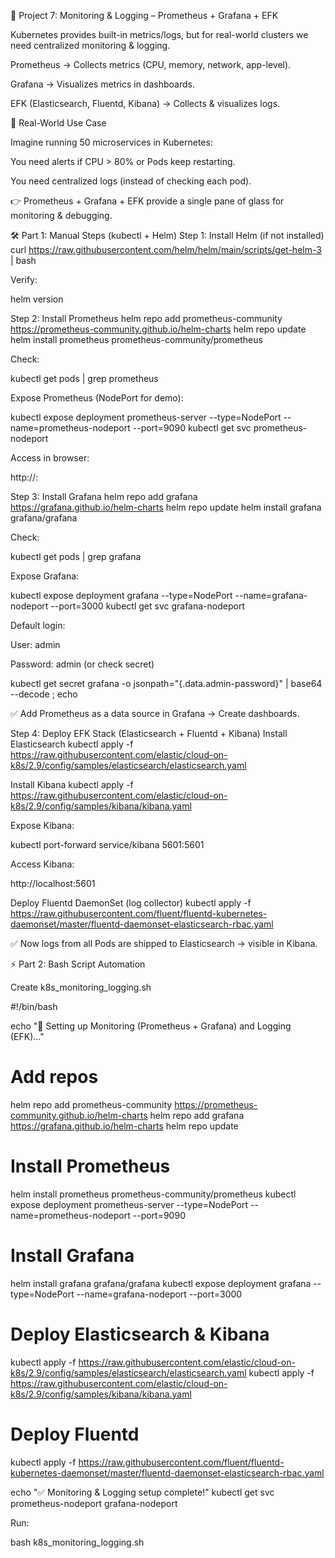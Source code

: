📘 Project 7: Monitoring & Logging – Prometheus + Grafana + EFK

Kubernetes provides built-in metrics/logs, but for real-world clusters we need centralized monitoring & logging.

Prometheus → Collects metrics (CPU, memory, network, app-level).

Grafana → Visualizes metrics in dashboards.

EFK (Elasticsearch, Fluentd, Kibana) → Collects & visualizes logs.

🔹 Real-World Use Case

Imagine running 50 microservices in Kubernetes:

You need alerts if CPU > 80% or Pods keep restarting.

You need centralized logs (instead of checking each pod).

👉 Prometheus + Grafana + EFK provide a single pane of glass for monitoring & debugging.

🛠️ Part 1: Manual Steps (kubectl + Helm)
Step 1: Install Helm (if not installed)
curl https://raw.githubusercontent.com/helm/helm/main/scripts/get-helm-3 | bash


Verify:

helm version

Step 2: Install Prometheus
helm repo add prometheus-community https://prometheus-community.github.io/helm-charts
helm repo update
helm install prometheus prometheus-community/prometheus


Check:

kubectl get pods | grep prometheus


Expose Prometheus (NodePort for demo):

kubectl expose deployment prometheus-server --type=NodePort --name=prometheus-nodeport --port=9090
kubectl get svc prometheus-nodeport


Access in browser:

http://<NodeIP>:<NodePort>

Step 3: Install Grafana
helm repo add grafana https://grafana.github.io/helm-charts
helm repo update
helm install grafana grafana/grafana


Check:

kubectl get pods | grep grafana


Expose Grafana:

kubectl expose deployment grafana --type=NodePort --name=grafana-nodeport --port=3000
kubectl get svc grafana-nodeport


Default login:

User: admin

Password: admin (or check secret)

kubectl get secret grafana -o jsonpath="{.data.admin-password}" | base64 --decode ; echo


✅ Add Prometheus as a data source in Grafana → Create dashboards.

Step 4: Deploy EFK Stack (Elasticsearch + Fluentd + Kibana)
Install Elasticsearch
kubectl apply -f https://raw.githubusercontent.com/elastic/cloud-on-k8s/2.9/config/samples/elasticsearch/elasticsearch.yaml

Install Kibana
kubectl apply -f https://raw.githubusercontent.com/elastic/cloud-on-k8s/2.9/config/samples/kibana/kibana.yaml


Expose Kibana:

kubectl port-forward service/kibana 5601:5601


Access Kibana:

http://localhost:5601

Deploy Fluentd DaemonSet (log collector)
kubectl apply -f https://raw.githubusercontent.com/fluent/fluentd-kubernetes-daemonset/master/fluentd-daemonset-elasticsearch-rbac.yaml


✅ Now logs from all Pods are shipped to Elasticsearch → visible in Kibana.

⚡ Part 2: Bash Script Automation

Create k8s_monitoring_logging.sh

#!/bin/bash

echo "🚀 Setting up Monitoring (Prometheus + Grafana) and Logging (EFK)..."

# Add repos
helm repo add prometheus-community https://prometheus-community.github.io/helm-charts
helm repo add grafana https://grafana.github.io/helm-charts
helm repo update

# Install Prometheus
helm install prometheus prometheus-community/prometheus
kubectl expose deployment prometheus-server --type=NodePort --name=prometheus-nodeport --port=9090

# Install Grafana
helm install grafana grafana/grafana
kubectl expose deployment grafana --type=NodePort --name=grafana-nodeport --port=3000

# Deploy Elasticsearch & Kibana
kubectl apply -f https://raw.githubusercontent.com/elastic/cloud-on-k8s/2.9/config/samples/elasticsearch/elasticsearch.yaml
kubectl apply -f https://raw.githubusercontent.com/elastic/cloud-on-k8s/2.9/config/samples/kibana/kibana.yaml

# Deploy Fluentd
kubectl apply -f https://raw.githubusercontent.com/fluent/fluentd-kubernetes-daemonset/master/fluentd-daemonset-elasticsearch-rbac.yaml

echo "✅ Monitoring & Logging setup complete!"
kubectl get svc prometheus-nodeport grafana-nodeport


Run:

bash k8s_monitoring_logging.sh
